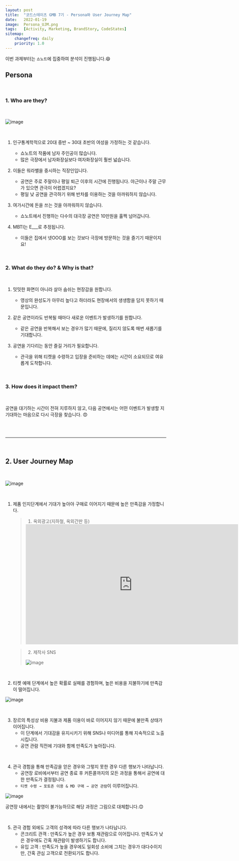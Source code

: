 ```yaml
---
layout: post
title:  "코드스테이츠 GMB 7기 - Persona와 User Journey Map"
date:   2022-01-19
image:  Persona_UJM.png
tags:   [Activity, Marketing, BrandStory, CodeStates]
sitemap:
    changefreq: daily
    priority: 1.0
---
```


이번 과제부터는 `쇼노트`에 집중하여 분석이 진행됩니다.:smile:  

## Persona

<br>

### 1. Who are they?

<br>

![image](https://user-images.githubusercontent.com/39390943/150230089-6ce610b4-e04e-494a-9c6c-3f963f4428ba.png)

<br>

1. 인구통계학적으로 20대 중반 ~ 30대 초반의 여성을 가정하는 것 같습니다.
   - 쇼노트의 작품에 남자 주인공이 많습니다.  
   - 많은 극장에서 남자화장실보다 여자화장실이 훨씬 넓습니다.

2. 이들은 워라밸을 중시하는 직장인입니다.  
   - 공연은 주로 주말이나 평일 퇴근 이후의 시간에 진행됩니다. 야근이나 주말 근무가 있으면 관극이 어렵겠지요?
   - 평일 낮 공연을 관극하기 위해 반차를 이용하는 것을 아까워하지 않습니다.

3. 여가시간에 돈을 쓰는 것을 아까워하지 않습니다.  
   - 쇼노트에서 진행하는 다수의 대극장 공연은 10만원을 훌쩍 넘어갑니다.  

4. MBTI는 E___로 추정됩니다.  
   - 이들은 집에서 넷OOO를 보는 것보다 극장에 방문하는 것을 즐기기 때문이지요!

<br>

### 2. What do they do? & Why is that?

<br>

1. 밋밋한 화면이 아니라 살아 숨쉬는 현장감을 원합니다.  
   - 영상의 완성도가 아무리 높다고 하더라도 현장에서의 생생함을 담지 못하기 때문입니다.  

2. 같은 공연이라도 반복될 때마다 새로운 이벤트가 발생하기를 원합니다.  
   - 같은 공연을 반복해서 보는 경우가 많기 때문에, 질리지 않도록 매번 새롭기를 기대합니다.  

3. 공연을 기다리는 동안 즐길 거리가 필요합니다.  
   - 관극을 위해 티켓을 수령하고 입장을 준비하는 데에는 시간이 소요되므로 여유롭게 도착합니다.  

<br>

### 3. How does it impact them?

<br>

공연을 대기하는 시간이 전혀 지루하지 않고, 다음 공연에서는 어떤 이벤트가 발생할 지 기대하는 마음으로 다시 극장을 찾습니다. :heart_eyes:

<br><br>

---

<br>

## 2. User Journey Map

<br>

![image](https://user-images.githubusercontent.com/39390943/150230137-cc38cd6b-e308-48fd-b681-f2e15f33af82.png)

<br>

1. 제품 인지단계에서 기대가 높아야 구매로 이어지기 때문에 높은 만족감을 가정합니다.  
    > 1. 옥외광고(지하철, 옥외간판 등)  
    >
    > <iframe width="665" height="375" src="https://www.youtube.com/embed/PgfDJ7Rq6lY" title="YouTube video player" frameborder="0" allow="accelerometer; autoplay; clipboard-write; encrypted-media; gyroscope; picture-in-picture" allowfullscreen></iframe>  
  
  
    > 2. 제작사 SNS
    >
    > ![image](https://user-images.githubusercontent.com/39390943/150208140-ddf96e3c-7243-4544-96c4-0e75b98ca352.png)

<br>

2. 티켓 예매 단계에서 높은 확률로 실패를 경험하며, 높은 비용을 지불하기에 만족감이 떨어집니다.

![image](https://user-images.githubusercontent.com/39390943/150208398-8b0eed22-9aff-41a0-abee-17141137bbaa.png)

<br>

3. 장르의 특성상 비용 지불과 제품 이용이 바로 이어지지 않기 때문에 불만족 상태가 이어집니다.  
   - 이 단계에서 기대감을 유지시키기 위해 SNS나 미디어를 통해 지속적으로 노출시킵니다.  
   - 공연 관람 직전에 기대와 함께 만족도가 높아집니다.  

<br>

4. 관극 경험을 통해 만족감을 얻은 경우와 그렇지 못한 경우 다른 행보가 나타납니다.  
    - 공연장 로비에서부터 공연 종료 후 커튼콜까지의 모든 과정을 통해서 공연에 대한 만족도가 결정됩니다.  
    - `티켓 수령 → 포토존 이용 & MD 구매 → 공연 관람`이 이루어집니다.

![image](https://user-images.githubusercontent.com/39390943/150208553-287d69e7-6274-4c41-bbd1-f923c87f6fac.png)

공연장 내에서는 촬영이 불가능하므로 해당 과정은 그림으로 대체합니다.:blush:

<br>

5. 관극 경험 외에도 고객의 성격에 따라 다른 행보가 나타납니다.  
    - 콘크리트 관객 : 만족도가 높은 경우 보통 재관람으로 이어집니다. 만족도가 낮은 경우에도 간혹 재관람이 발생하기도 합니다.  
    - 유입 고객 : 만족도가 높을 경우에도 일회성 소비에 그치는 경우가 대다수이지만, 간혹 관심 고객으로 전환되기도 합니다.  